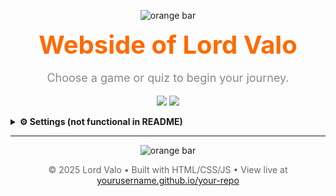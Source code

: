 <!-- No Markdown heading to avoid blue GitHub title -->

<p align="center">
  <img src="https://via.placeholder.com/40x8/ff6a00/ff6a00" alt="orange bar" />
</p>

<div align="center">
  <h1 style="color: #ff6a00; font-size: 40px; margin: 0;">Webside of Lord Valo</h1>
  <p style="font-size: 18px; color: #888;">Choose a game or quiz to begin your journey.</p>
</div>

<p align="center">
  <a href="#games" style="text-decoration: none;">
    <img src="https://img.shields.io/badge/Game%201-Coming%20Soon-orange?style=for-the-badge&logo=gamepad" />
  </a>
  <a href="#quizzes" style="text-decoration: none;">
    <img src="https://img.shields.io/badge/Quiz%201-Coming%20Soon-orange?style=for-the-badge&logo=brain" />
  </a>
</p>

<details>
  <summary><strong>⚙️ Settings (not functional in README)</strong></summary>

  You can change settings on the actual site:
  
  - Theme: Dark Mode / Light Mode  
  - Language: English / German

</details>

---

<p align="center">
  <img src="https://via.placeholder.com/300x6/ff6a00/ff6a00" alt="orange bar" />
</p>

<p align="center" style="font-size: 14px; color: #666;">
  © 2025 Lord Valo • Built with HTML/CSS/JS • View live at <a href="https://yourusername.github.io/your-repo/">yourusername.github.io/your-repo</a>
</p>

